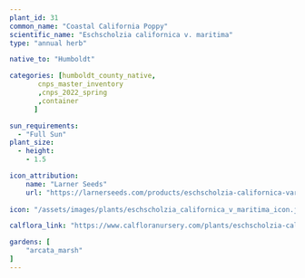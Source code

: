 ```yaml
---
plant_id: 31
common_name: "Coastal California Poppy"
scientific_name: "Eschscholzia californica v. maritima"
type: "annual herb"

native_to: "Humboldt"

categories: [humboldt_county_native,
       cnps_master_inventory
       ,cnps_2022_spring
       ,container
      ]

sun_requirements:
  - "Full Sun"
plant_size:
  - height: 
    - 1.5

icon_attribution: 
    name: "Larner Seeds"
    url: "https://larnerseeds.com/products/eschscholzia-californica-var-maritima-coastal-poppy"
 
icon: "/assets/images/plants/eschscholzia_californica_v_maritima_icon.jpg" 

calflora_link: "https://www.calfloranursery.com/plants/eschscholzia-californica-maritima"

gardens: [ 
    "arcata_marsh"
]
---
```


